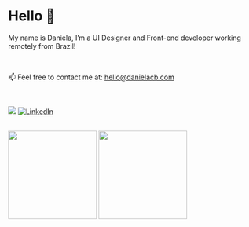 # Hello 👋

My name is Daniela, I’m a UI Designer and Front-end developer working remotely from Brazil!

<br />

📫 Feel free to contact me at: <hello@danielacb.com>

<br />

[![](https://img.shields.io/static/v1?label=portfolio&message=danielacb.com&color=orange)](http://danielacb.com/) [![LinkedIn](https://img.shields.io/badge/LinkedIn--_.svg?style=social&logo=linkedin)](https://www.linkedin.com/in/cbdaniela/)

<br />

<div>
    <img height="180em" src="https://github-readme-stats.vercel.app/api/top-langs/?username=danielacb&layout=compact&langs_count=8&theme=github_dark"/>
    <img height="180em" src="https://github-readme-stats.vercel.app/api?username=danielacb&show_icons=true&theme=github_dark&include_all_commits=true&count_private=true" />&nbsp;
</div>
